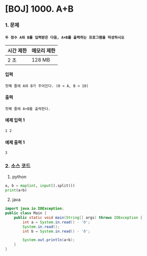 # [BOJ] 1000. A+B

### 1. 문제

####  ```두 정수 A와 B를 입력받은 다음, A+B를 출력하는 프로그램을 작성하시오```

| 시간 제한 | 메모리 제한 |
|:------|:-------| 
| 2 초   | 128 MB |


#### 입력

```
첫째 줄에 A와 B가 주어진다. (0 < A, B < 10)
```

#### 출력

```
첫째 줄에 A+B를 출력한다.
```


#### 예제 입력 1

```
1 2
```

#### 예제 출력 1

```
3
```


### 2. 소스 코드

1. python

```python
a, b = map(int, input().split())
print(a+b)
```

2. java

```java
import java.io.IOException;
public class Main {
    public static void main(String[] args) throws IOException {
        int a = System.in.read() - '0';
        System.in.read();
        int b = System.in.read() - '0';

        System.out.println(a+b);
    }
}
```







